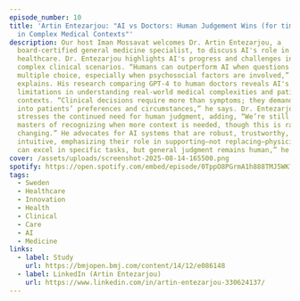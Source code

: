 ```yaml
---
episode_number: 10
title: 'Artin Entezarjou: "AI vs Doctors: Human Judgement Wins (for time being)
  in Complex Medical Contexts"'
description: Our host Iman Mossavat welcomes Dr. Artin Entezarjou, a
  board-certified general medicine specialist, to discuss AI's role in
  healthcare. Dr. Entezarjou highlights AI's progress and challenges in handling
  complex clinical scenarios. “Humans can outperform AI when questions aren’t
  multiple choice, especially when psychosocial factors are involved,” he
  explains. His research comparing GPT-4 to human doctors reveals AI's
  limitations in understanding real-world medical complexities and patient
  contexts. “Clinical decisions require more than symptoms; they demand insight
  into patients’ preferences and circumstances,” he says. Dr. Entezarjou
  stresses the continued need for human judgment, adding, “We’re still the
  masters of recognizing when more context is needed, though this is rapidly
  changing.” He advocates for AI systems that are robust, trustworthy, and
  intuitive, emphasizing their role in supporting—not replacing—physicians. “AI
  can excel in specific tasks, but general judgment remains human,” he concludes
cover: /assets/uploads/screenshot-2025-08-14-165500.png
spotify: https://open.spotify.com/embed/episode/0TppO8PGrmA1h888TMJ5WK?utm_source=generator
tags:
  - Sweden
  - Healthcare
  - Innovation
  - Health
  - Clinical
  - Care
  - AI
  - Medicine
links:
  - label: Study
    url: https://bmjopen.bmj.com/content/14/12/e086148
  - label: LinkedIn (Artin Entezarjou)
    url: https://www.linkedin.com/in/artin-entezarjou-330624137/
---
```

